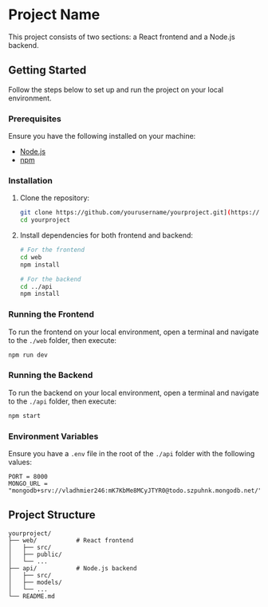 # Project Name

This project consists of two sections: a React frontend and a Node.js backend.

## Getting Started

Follow the steps below to set up and run the project on your local environment.

### Prerequisites

Ensure you have the following installed on your machine:
- [Node.js](https://nodejs.org/)
- [npm](https://www.npmjs.com/)

### Installation

1. Clone the repository:
   ```bash
   git clone https://github.com/yourusername/yourproject.git](https://github.com/BKHChathuranga/To-Do-App-By-Hashan
   cd yourproject
   ```

2. Install dependencies for both frontend and backend:
   ```bash
   # For the frontend
   cd web
   npm install

   # For the backend
   cd ../api
   npm install
   ```

### Running the Frontend

To run the frontend on your local environment, open a terminal and navigate to the `./web` folder, then execute:
```bash
npm run dev
```

### Running the Backend

To run the backend on your local environment, open a terminal and navigate to the `./api` folder, then execute:
```bash
npm start
```

### Environment Variables

Ensure you have a `.env` file in the root of the `./api` folder with the following values:
```env
PORT = 8000
MONGO_URL = "mongodb+srv://vladhmier246:mK7KbMe8MCyJTYR0@todo.szpuhnk.mongodb.net/"
```

## Project Structure

```
yourproject/
├── web/           # React frontend
│   ├── src/
│   ├── public/
│   └── ...
├── api/           # Node.js backend
│   ├── src/
│   ├── models/
│   └── ...
└── README.md
```

